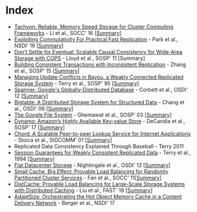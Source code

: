# Index

* [Tachyon: Reliable, Memory Speed Storage for Cluster Computing Frameworks](https://people.csail.mit.edu/matei/papers/2014/socc_tachyon.pdf) - Li et al., SOCC' 16 \[[Summary](https://xzhu0027.gitbook.io/blog/distributed-storage/index/tachyon-reliable-memory-speed-storage-for-cluster-computing-frameworks)\]
* [Exploiting Commutativity For Practical Fast Replication](https://www.usenix.org/system/files/nsdi19-park.pdf) - Park et al., NSDI' 19 \[[Summary](https://xzhu0027.gitbook.io/blog/distributed-storage/index/exploiting-commutativity-for-practical-fast-replication)\]
* [Don’t Settle for Eventual: Scalable Causal Consistency for Wide-Area Storage with COPS](https://www.cs.cmu.edu/~dga/papers/cops-sosp2011.pdf) - Lloyd et al., SOSP' 11 \[Summary\]
* [Building Consistent Transactions with Inconsistent Replication](https://syslab.cs.washington.edu/papers/tapir-tr14.pdf) - Zhang et al., SOSP' 15 \[[Summary](https://xzhu0027.gitbook.io/blog/distributed-storage/index/building-consistent-transactions-with-inconsistent-replication)\]
* [Managing Update Conflicts in Bayou, a Weakly Connected Replicated Storage System](http://db.cs.berkeley.edu/cs286/papers/bayou-sosp1995.pdf) - Terry et al., SOSP' 95 \[[Summary](https://xzhu0027.gitbook.io/blog/distributed-storage/index/managing-update-conflicts-in-bayou-a-weakly-connected-replicated-storage-system)\]
* [Spanner: Google's Globally-Distributed Database](https://ai.google/research/pubs/pub39966)  - Corbett et al., OSDI' 12 \[[Summary](https://xzhu0027.gitbook.io/blog/distributed-storage/index/spanner-googles-globally-distributed-database)\] 
* [Bigtable: A Distributed Storage System for Structured Data](https://static.googleusercontent.com/media/research.google.com/en//archive/bigtable-osdi06.pdf) - Chang et al., OSDI' 06 \[[Summary](https://xzhu0027.gitbook.io/blog/distributed-storage/index/bigtable-a-distributed-storage-system-for-structured-data)\]
* [The Google File System](https://static.googleusercontent.com/media/research.google.com/en//archive/gfs-sosp2003.pdf) - Ghemawat et al., SOSP' 03 \[[Summary](https://xzhu0027.gitbook.io/blog/distributed-storage/index/the-google-file-system)\]
* [Dynamo: Amazon’s Highly Available Key-value Store](https://www.allthingsdistributed.com/files/amazon-dynamo-sosp2007.pdf) - DeCandia et al., SOSP' 17 \[[Summary](https://xzhu0027.gitbook.io/blog/distributed-storage/index/dynamo-amazons-highly-available-key-value-store)\]
* [Chord: A Scalable Peer-to-peer Lookup Service for Internet Applications](https://pdos.csail.mit.edu/papers/chord:sigcomm01/chord_sigcomm.pdf) - Stoica et al., SIGCOMM' 01 \[[Summary](https://xzhu0027.gitbook.io/blog/distributed-storage/index/chord-a-scalable-peer-to-peer-lookup-service-for-internet-applications)\]
* Replicated Data Consistency Explained Through Baseball - Terry 2011 
* [Session Guarantees for Weakly Consistent Replicated Data](http://www.cs.utexas.edu/~lorenzo/corsi/cs380d/papers/SessionGuaranteesBayou.pdf) - Terry et al., 1994 \[[Summary](https://xzhu0027.gitbook.io/blog/distributed-storage/index/session-guarantees-for-weakly-consistent-replicated-data)\]
* [Flat Datacenter Storage](https://www.usenix.org/system/files/conference/osdi12/osdi12-final-75.pdf) - Nightingale et al., OSDI' 12 \[[Summary](https://xzhu0027.gitbook.io/blog/distributed-storage/index/flat-datacenter-storage)\]
* [Small Cache, Big Effect: Provable Load Balancing for Randomly Partitioned Cluster Services](https://www.cs.cmu.edu/~fawnproj/papers/loadbal-socc2011.pdf) - Fan et al., SOCC' 11\[[Summary](https://xzhu0027.gitbook.io/blog/distributed-storage/index/small-cache-big-effect-provable-load-balancing-forrandomly-partitioned-cluster-services)\]
* [DistCache: Provable Load Balancing for Large-Scale Storage Systems with Distributed Caching](https://dl.acm.org/doi/10.5555/3323298.3323313) - Liu et al., FAST' 19 \[[Summary](https://xzhu0027.gitbook.io/blog/distributed-storage/index/distcache-provable-load-balancing-for-large-scale-storage-systems-with-distributed-caching)\]
* [AdaptSize: Orchestrating the Hot Object Memory Cache in a Content Delivery Network](https://www.cs.cmu.edu/~harchol/Papers/NSDI17.pdf) - Berger et al., NSDI' 17

